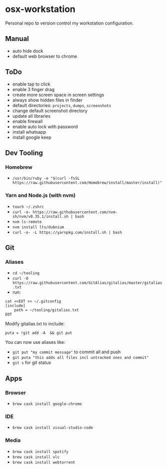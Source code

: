 # osx-workstation
Personal repo to version control my workstation configuration.

## Manual
- auto hide dock
- default web browser to chrome

## ToDo
- enable tap to click
- enable 3 finger drag
- create more screen space in screen settings
- always show hidden files in finder
- default directories: `projects`, `dumps`, `screenshots`
- change default screenshot directory
- update all libraries
- enable firewall
- enable auto lock with password
- install whatsapp
- install google keep

## Dev Tooling

### Homebrew
- `/usr/bin/ruby -e "$(curl -fsSL https://raw.githubusercontent.com/Homebrew/install/master/install)"`

### Yarn and Node.js (with nvm)
- `touch ~/.zshrc`
- `curl -o- https://raw.githubusercontent.com/nvm-sh/nvm/v0.35.1/install.sh | bash`
- `nvm ls-remote`
- `nvm install lts/dubnium`
- `curl -o- -L https://yarnpkg.com/install.sh | bash`

## Git

### Aliases

- `cd ~/tooling`
- `curl -O https://raw.githubusercontent.com/GitAlias/gitalias/master/gitalias.txt`
- run:
```
cat <<EOT >> ~/.gitconfig
[include]
    path = ~/tooling/gitalias.txt
EOT
```

Modify gitalias.txt to include:

```
puta = !git add -A  && git put
```

You can now use aliases like:
- `git put "my commit message"` to commit all and push
- `git puta "this adds all files incl untracked ones and commit"`
- `git s` for git status

## Apps

### Browser
- `brew cask install google-chrome`

### IDE
- `brew cask install visual-studio-code`

### Media
- `brew cask install spotify`
- `brew cask install vlc`
- `brew cask install webtorrent`
